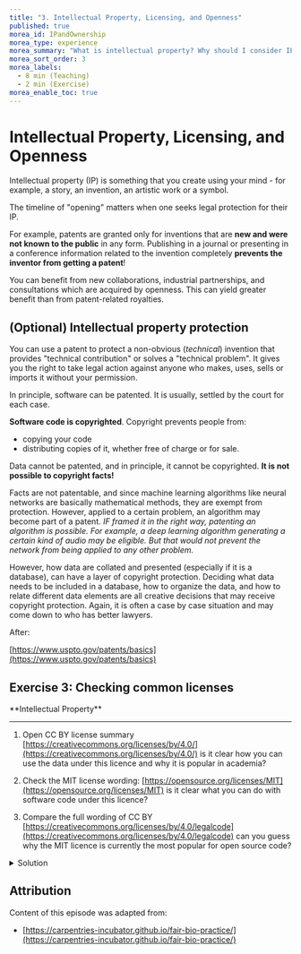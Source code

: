 ```yaml
---
title: "3. Intellectual Property, Licensing, and Openness"
published: true
morea_id: IPandOwnership
morea_type: experience
morea_summary: "What is intellectual property? Why should I consider IP in Open Science?"
morea_sort_order: 3
morea_labels:
  - 8 min (Teaching)
  - 2 min (Exercise)
morea_enable_toc: true
---
```


# Intellectual Property, Licensing, and Openness

Intellectual property (IP) is something that you create using your
mind - for example, a story, an invention, an artistic work
or a symbol.

The timeline of "opening" matters when one seeks legal protection
for their IP.

For example, patents are granted only for inventions that are
**new and were not known to the public** in any form.
Publishing in a journal or presenting in a conference
information related to the invention completely
**prevents the inventor from getting a patent**!

You can benefit from new collaborations, industrial partnerships, and consultations which are acquired by openness.
This can yield greater benefit than from patent-related royalties.


## (Optional) Intellectual property protection

You can use a patent to protect a non-obvious (_technical_)
invention that provides "technical contribution" or solves a "technical problem".
It gives you the right to take legal action against anyone who
makes, uses, sells or imports it without your permission.

In principle, software can be patented.
It is usually, settled by the court for each case.

**Software code is copyrighted**. Copyright prevents people from:

- copying your code
- distributing copies of it, whether free of charge or for sale.

Data cannot be patented, and in principle, it cannot be copyrighted.
**It is not possible to copyright facts!**

Facts are not patentable, and since machine learning algorithms
like neural networks are basically mathematical methods, they
are exempt from protection. However, applied to a certain
problem, an algorithm may become part of a patent. _IF framed it in
the right way, patenting an algorithm is possible.
For example, a deep learning algorithm generating a certain kind of
audio may be eligible. But that would not prevent the network from
being applied to any other problem._

However, how data are collated and presented
(especially if it is a database),
can have a layer of copyright protection.
Deciding what data needs to be included in a database,
how to organize the data, and how to relate different data elements are all creative
decisions that may receive copyright protection.
Again, it is often a case by case situation and may come down to who has
better lawyers.

After:

[https://www.uspto.gov/patents/basics](https://www.uspto.gov/patents/basics)


## Exercise 3: Checking common licenses
 
<div class="alert alert-secondary" role="alert" markdown="1">
<i class="fa-solid fa-user-pen fa-xl"></i>  **Intellectual Property**
<hr/>

1. Open CC BY license summary [https://creativecommons.org/licenses/by/4.0/](https://creativecommons.org/licenses/by/4.0/)
   is it clear how you can use the data under this licence and why it is popular in academia?

2. Check the MIT license wording: [https://opensource.org/licenses/MIT](https://opensource.org/licenses/MIT)
   is it clear what you can do with software code under this licence?

3. Compare the full wording of CC BY
   [https://creativecommons.org/licenses/by/4.0/legalcode](https://creativecommons.org/licenses/by/4.0/legalcode)
   can you guess why the MIT licence is currently the most popular for open source code?

<details>
  <summary>Solution</summary>
 Possible benefits and consequences for each part:

<ol>
<li>CC BY license states material can be reproduced, shared, in whole or in part, unless where exceptions and limitations are stated. Attributions must be made to the Licensor.</li>
<li>MIT license states that Software can by used without restriction (to copy, modify, publish, distribute etc...)</li>
<li>The MIT license is short, to the point and optimised for software developers as it offers flexibility.</li>
</ol>


</details>
</div>



## Attribution

Content of this episode was adapted from:

- [https://carpentries-incubator.github.io/fair-bio-practice/](https://carpentries-incubator.github.io/fair-bio-practice/)
